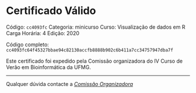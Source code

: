 # Certificado Válido

Código: `cc4093fc`
Categoria: minicurso
Curso: Visualização de dados em R
Carga Horária: 4
Edição: 2020


Código completo: `cc4093fc64f45327bbae94c82130accfb8888b902c6b411a7cc34757947dba7f`


Este certificado foi expedido pela Comissão organizadora do IV Curso de Verão em Bioinformática da UFMG.

----

Qualquer dúvida contacte a [_Comissão Organizadora_](<mailto:cursobioinfoufmg@gmail.com$subject=[Certificados]>)


